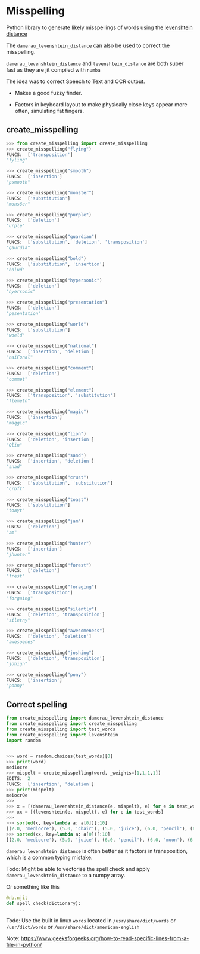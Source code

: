# Misspelling

Python library to generate likely misspellings of words using the [levenshtein distance](https://en.wikipedia.org/wiki/Levenshtein_distance)

The `damerau_levenshtein_distance` can also be used to correct the misspelling.

`damerau_levenshtein_distance` and `levenshtein_distance` are both super fast as they are jit compiled with `numba`

The idea was to correct Speech to Text and OCR output.

- Makes a good fuzzy finder.

- Factors in keyboard layout to make physically close keys appear more often, simulating fat fingers.

## create_misspelling
```python
>>> from create_misspelling import create_misspelling
>>> create_misspelling("flying")
FUNCS:  ['transposition']
"fyling"

>>> create_misspelling("smooth")
FUNCS:  ['insertion']
"psmooth"

>>> create_misspelling("monster")
FUNCS:  ['substitution']
"mons6er"

>>> create_misspelling("purple")
FUNCS:  ['deletion']
"urple"

>>> create_misspelling("guardian")
FUNCS:  ['substitution', 'deletion', 'transposition']
"gaurdia"

>>> create_misspelling("bold")
FUNCS:  ['substitution', 'insertion']
"holud"

>>> create_misspelling("hypersonic")
FUNCS:  ['deletion']
"hyersonic"

>>> create_misspelling("presentation")
FUNCS:  ['deletion']
"pesentation"

>>> create_misspelling("world")
FUNCS:  ['substitution']
"woeld"

>>> create_misspelling("national")
FUNCS:  ['insertion', 'deletion']
"naiFonal"

>>> create_misspelling("comment")
FUNCS:  ['deletion']
"commet"

>>> create_misspelling("element")
FUNCS:  ['transposition', 'substitution']
"flemetn"

>>> create_misspelling("magic")
FUNCS:  ['insertion']
"maqgic"

>>> create_misspelling("lion")
FUNCS:  ['deletion', 'insertion']
"Qlin"

>>> create_misspelling("sand")
FUNCS:  ['insertion', 'deletion']
"snad"

>>> create_misspelling("crust")
FUNCS:  ['substitution', 'substitution']
"crbft"

>>> create_misspelling("toast")
FUNCS:  ['substitution']
"toayt"

>>> create_misspelling("jam")
FUNCS:  ['deletion']
"am"

>>> create_misspelling("hunter")
FUNCS:  ['insertion']
"jhunter"

>>> create_misspelling("forest")
FUNCS:  ['deletion']
"frest"

>>> create_misspelling("foraging")
FUNCS:  ['transposition']
"forgaing"

>>> create_misspelling("silently")
FUNCS:  ['deletion', 'transposition']
"siletny"

>>> create_misspelling("awesomeness")
FUNCS:  ['deletion', 'deletion']
"awesoenes"

>>> create_misspelling("joshing")
FUNCS:  ['deletion', 'transposition']
"johign"

>>> create_misspelling("pony")
FUNCS:  ['insertion']
"pohny"
```

## Correct spelling

```python
from create_misspelling import damerau_levenshtein_distance
from create_misspelling import create_misspelling
from create_misspelling import test_words
from create_misspelling import levenshtein
import random


>>> word = random.choices(test_words)[0]
>>> print(word)
mediocre
>>> mispelt = create_misspelling(word, _weights=[1,1,1,1])
EDITS:  2
FUNCS:  ['insertion', 'deletion']
>>> print(mispelt)
meiocrQe
>>> 
>>> x = [(damerau_levenshtein_distance(e, mispelt), e) for e in test_words]
>>> xx = [(levenshtein(e, mispelt), e) for e in test_words]
>>> 
>>> sorted(x, key=lambda a: a[0])[:10]
[(2.0, 'mediocre'), (5.0, 'chair'), (5.0, 'juice'), (6.0, 'pencil'), (6.0, 'moon'), (6.0, 'network'), (6.0, 'cords'), (6.0, 'musical'), (6.0, 'zebra'), (6.0, 'home')]
>>> sorted(xx, key=lambda a: a[0])[:10]
[(2.0, 'mediocre'), (5.0, 'juice'), (6.0, 'pencil'), (6.0, 'moon'), (6.0, 'network'), (6.0, 'cords'), (6.0, 'musical'), (6.0, 'zebra'), (6.0, 'home'), (6.0, 'teacher')]

```

`damerau_levenshtein_distance` is often better as it factors in transposition, which is a common typing mistake.


Todo: Might be able to vectorise the spell check and apply `damerau_levenshtein_distance` to a numpy array.

Or something like this


```python
@nb.njit
def spell_check(dictionary):
    ...

```

Todo: Use the built in linux `words` located in `/usr/share/dict/words` or `/usr/dict/words` or `/usr/share/dict/american-english`

Note: https://www.geeksforgeeks.org/how-to-read-specific-lines-from-a-file-in-python/


